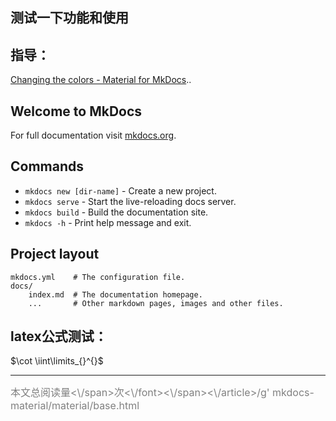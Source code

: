 ##  测试一下功能和使用

## 指导：

[Changing the colors - Material for MkDocs](https://squidfunk.github.io/mkdocs-material/setup/changing-the-colors/)..

## Welcome to MkDocs

For full documentation visit [mkdocs.org](https://www.mkdocs.org).

## Commands

* `mkdocs new [dir-name]` - Create a new project.
* `mkdocs serve` - Start the live-reloading docs server.
* `mkdocs build` - Build the documentation site.
* `mkdocs -h` - Print help message and exit.

## Project layout

    mkdocs.yml    # The configuration file.
    docs/
        index.md  # The documentation homepage.
        ...       # Other markdown pages, images and other files.

## latex公式测试：
$\cot \iint\limits_{}^{}$


<hr><span id="busuanzi_container_page_pv"><font size="3" color="grey">本文总阅读量<span id="busuanzi_value_page_pv"><\/span>次<\/font><\/span><br\/><\/article>/g' mkdocs-material/material/base.html